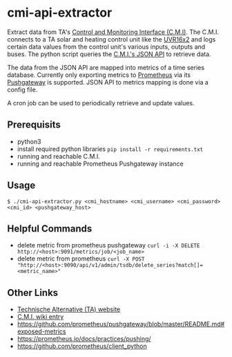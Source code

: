 # cmi-api-extractor

Extract data from TA's
[Control and Monitoring Interface (C.M.I)](https://www.ta.co.at/x2-bedienung-schnittstellen/cmi/).
The C.M.I. connects to a TA solar and heating control unit like the [UVR16x2](https://www.ta.co.at/x2-frei-programmierbare-regler/uvr16x2/)
and logs certain data values from the control unit's various inputs, outputs and buses.
The python script queries the [C.M.I.'s JSON API](https://wiki.ta.co.at/C.M.I._JSON-API) to retrieve data.

The data from the JSON API are mapped into metrics of a time series database. Currently only exporting
metrics to [Prometheus](https://prometheus.io/) via its [Pushgateway](https://github.com/prometheus/pushgateway/blob/master/README.md)
is supported. JSON API to metrics mapping is done via a config file.

A cron job can be used to periodically retrieve and update values.

## Prerequisits

* python3
* install required python libraries
  `pip install -r requirements.txt`
* running and reachable C.M.I.
* running and reachable Prometheus Pushgateway instance

## Usage

```shell
$ ./cmi-api-extractor.py <cmi_hostname> <cmi_username> <cmi_password> <cmi_id> <pushgateway_host>
```

## Helpful Commands

* delete metric from prometheus pushgateway
  `curl -i -X DELETE http://<host>:9091/metrics/job/<job_name>`
* delete metric from prometheus
  `curl -X POST "http://<host>:9090/api/v1/admin/tsdb/delete_series?match[]=<metric_name>"`

## Other Links

* [Technische Alternative (TA) website](https://www.ta.co.at/)
* [C.M.I. wiki entry](https://wiki.ta.co.at/C.M.I.)
* https://github.com/prometheus/pushgateway/blob/master/README.md#exposed-metrics
* https://prometheus.io/docs/practices/pushing/
* https://github.com/prometheus/client_python